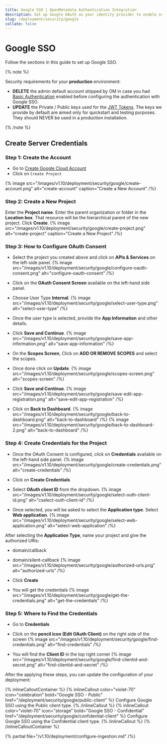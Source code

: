 ```yaml
---
title: Google SSO | OpenMetadata Authentication Integration
description: Set up Google OAuth as your identity provider to enable secure login, token exchange, and scoped user access in deployments.
slug: /deployment/security/google
collate: false
---
```


# Google SSO

Follow the sections in this guide to set up Google SSO.

{% note %}

Security requirements for your **production** environment:
- **DELETE** the admin default account shipped by OM in case you had [Basic Authentication](/deployment/security/basic-auth)
  enabled before configuring the authentication with Google SSO.
- **UPDATE** the Private / Public keys used for the [JWT Tokens](/deployment/security/enable-jwt-tokens). The keys we provide
  by default are aimed only for quickstart and testing purposes. They should NEVER be used in a production installation.

{% /note %}

## Create Server Credentials

### Step 1: Create the Account
- Go to [Create Google Cloud Account](https://console.cloud.google.com/)
- Click on `Create Project`

{% image src="/images/v1.10/deployment/security/google/create-account.png" alt="create-account" caption="Create a New Account" /%}

### Step 2: Create a New Project
Enter the **Project name**.
Enter the parent organization or folder in the **Location box**. That resource will be the hierarchical parent of the new project.
Click **Create**.
{% image src="/images/v1.10/deployment/security/google/create-project.png" alt="create-project" caption="Create a New Project" /%}

### Step 3: How to Configure OAuth Consent
- Select the project you created above and click on **APIs & Services** on the left-side panel.
{% image src="/images/v1.10/deployment/security/google/configure-oauth-consent.png" alt="configure-oauth-consent" /%}

- Click on the **OAuth Consent Screen** available on the left-hand side panel.
- Choose User Type **Internal**.
{% image src="/images/v1.10/deployment/security/google/select-user-type.png" alt="select-user-type" /%}

- Once the user type is selected, provide the **App Information** and other details.
- Click **Save and Continue**.
{% image src="/images/v1.10/deployment/security/google/save-app-information.png" alt="save-app-information" /%}

- On the **Scopes Screen**, Click on **ADD OR REMOVE SCOPES** and select the scopes.
- Once done click on **Update**.
{% image src="/images/v1.10/deployment/security/google/scopes-screen.png" alt="scopes-screen" /%}

- Click **Save and Continue**.
{% image src="/images/v1.10/deployment/security/google/save-edit-app-registration.png" alt="save-edit-app-registration" /%}

- Click on **Back to Dashboard**.
{% image src="/images/v1.10/deployment/security/google/back-to-dashboard.png" alt="back-to-dashboard" /%}
{% image src="/images/v1.10/deployment/security/google/back-to-dashboard-2.png" alt="back-to-dashboard" /%}

### Step 4: Create Credentials for the Project
- Once the OAuth Consent is configured, click on **Credentials** available on the left-hand side panel.
{% image src="/images/v1.10/deployment/security/google/create-credentials.png" alt="create-credentials" /%}

- Click on **Create Credentials**
- Select **OAuth client ID** from the dropdown.
{% image src="/images/v1.10/deployment/security/google/select-outh-client-id.png" alt="cselect-outh-client-id" /%}

- Once selected, you will be asked to select the **Application type**. Select **Web application**.
{% image src="/images/v1.10/deployment/security/google/select-web-application.png" alt="select-web-application" /%}

After selecting the **Application Type**, name your project and give the authorized URIs:
  - domain/callback
  - domain/silent-callback
{% image src="/images/v1.10/deployment/security/google/authorized-urls.png" alt="authorized-urls" /%}

- Click **Create**
- You will get the credentials
{% image src="/images/v1.10/deployment/security/google/get-the-credentials.png" alt="get-the-credentials" /%}

### Step 5: Where to Find the Credentials
- Go to **Credentials**
- Click on the **pencil icon (Edit OAuth Client)** on the right side of the screen
{% image src="/images/v1.10/deployment/security/google/find-credentials.png" alt="find-credentials" /%}

- You will find the **Client ID** in the top right corner
{% image src="/images/v1.10/deployment/security/google/find-clientid-and-secret.png" alt="find-clientid-and-secret" /%}

After the applying these steps, you can update the configuration of your deployment:

{% inlineCalloutContainer %}
  {% inlineCallout
    color="violet-70"
    icon="celebration"
    bold="Google SSO - Public"
    href="/deployment/security/google/public-client" %}
    Configure Google SSO using the Public client type.
  {% /inlineCallout %}
  {% inlineCallout
    color="violet-70"
    icon="storage"
    bold="Google SSO - Confidential"
    href="/deployment/security/google/confidential-client" %}
    Configure Google SSO using the Confidential client type.
  {% /inlineCallout %}
{% /inlineCalloutContainer %}

{% partial file="/v1.10/deployment/configure-ingestion.md" /%}
